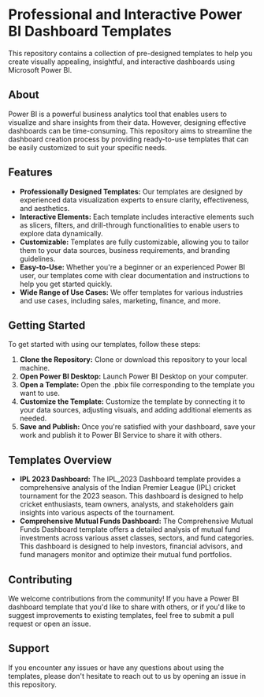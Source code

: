 # Professional and Interactive Power BI Dashboard Templates
This repository contains a collection of pre-designed templates to help you create visually appealing, insightful, and interactive dashboards using Microsoft Power BI.

## About
Power BI is a powerful business analytics tool that enables users to visualize and share insights from their data. However, designing effective dashboards can be time-consuming. This repository aims to streamline the dashboard creation process by providing ready-to-use templates that can be easily customized to suit your specific needs.

## Features
- **Professionally Designed Templates:** Our templates are designed by experienced data visualization experts to ensure clarity, effectiveness, and aesthetics.
- **Interactive Elements:** Each template includes interactive elements such as slicers, filters, and drill-through functionalities to enable users to explore data dynamically.
- **Customizable:** Templates are fully customizable, allowing you to tailor them to your data sources, business requirements, and branding guidelines.
- **Easy-to-Use:** Whether you're a beginner or an experienced Power BI user, our templates come with clear documentation and instructions to help you get started quickly.
- **Wide Range of Use Cases:** We offer templates for various industries and use cases, including sales, marketing, finance, and more.

## Getting Started
To get started with using our templates, follow these steps:
1. **Clone the Repository:** Clone or download this repository to your local machine.
2. **Open Power BI Desktop:** Launch Power BI Desktop on your computer.
3. **Open a Template:** Open the .pbix file corresponding to the template you want to use.
4. **Customize the Template:** Customize the template by connecting it to your data sources, adjusting visuals, and adding additional elements as needed.
5. **Save and Publish:** Once you're satisfied with your dashboard, save your work and publish it to Power BI Service to share it with others.

## Templates Overview
- **IPL 2023 Dashboard:** The IPL_2023 Dashboard template provides a comprehensive analysis of the Indian Premier League (IPL) cricket tournament for the 2023 season. This dashboard is designed to help cricket enthusiasts, team owners, analysts, and stakeholders gain insights into various aspects of the tournament.
- **Comprehensive Mutual Funds Dashboard:** The Comprehensive Mutual Funds Dashboard template offers a detailed analysis of mutual fund investments across various asset classes, sectors, and fund categories. This dashboard is designed to help investors, financial advisors, and fund managers monitor and optimize their mutual fund portfolios.

## Contributing
We welcome contributions from the community! If you have a Power BI dashboard template that you'd like to share with others, or if you'd like to suggest improvements to existing templates, feel free to submit a pull request or open an issue.

## Support
If you encounter any issues or have any questions about using the templates, please don't hesitate to reach out to us by opening an issue in this repository.
